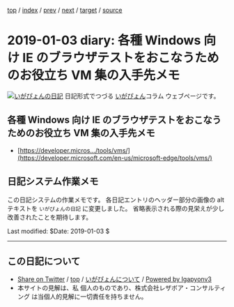 [top](../index.html) 
 / [index](index.html) 
 / [prev](ig190102.html) 
 / [next](ig190108.html) 
 / [target](http://www.igapyon.jp/igapyon/diary/2019/ig190103.html) 
 / [source](https://github.com/igapyon/diary/blob/master/2019/ig190103.src.md) 

2019-01-03 diary: 各種 Windows 向け IE のブラウザテストをおこなうためのお役立ち VM 集の入手先メモ
=====================================================================================================
[![いがぴょんの日記](http://www.igapyon.jp/igapyon/diary/images/iga200306s.jpg "いがぴょん")](http://www.igapyon.jp/igapyon/diary/memo/memoigapyon.html) 日記形式でつづる [いがぴょん](http://www.igapyon.jp/igapyon/diary/memo/memoigapyon.html)コラム ウェブページです。

## 各種 Windows 向け IE のブラウザテストをおこなうためのお役立ち VM 集の入手先メモ

- [https://developer.micros.../tools/vms/](https://developer.microsoft.com/en-us/microsoft-edge/tools/vms/)

## 日記システム作業メモ

この日記システムの作業メモです。
各日記エントリのヘッダー部分の画像の alt テキストを `いがぴょんの日記` に変更しました。
省略表示される際の見栄えが少し改善されたことを期待します。

Last modified: $Date: 2019-01-03 $


----------------------------------------------------------------------------------------------------

## この日記について

* [Share on Twitter](https://twitter.com/intent/tweet?hashtags=igapyon%2Cdiary%2C%E3%81%84%E3%81%8C%E3%81%B4%E3%82%87%E3%82%93&text=%E5%90%84%E7%A8%AE+Windows+%E5%90%91%E3%81%91+IE+%E3%81%AE%E3%83%96%E3%83%A9%E3%82%A6%E3%82%B6%E3%83%86%E3%82%B9%E3%83%88%E3%82%92%E3%81%8A%E3%81%93%E3%81%AA%E3%81%86%E3%81%9F%E3%82%81%E3%81%AE%E3%81%8A%E5%BD%B9%E7%AB%8B%E3%81%A1+VM+%E9%9B%86%E3%81%AE%E5%85%A5%E6%89%8B%E5%85%88%E3%83%A1%E3%83%A2&url=http%3A%2F%2Fwww.igapyon.jp%2Figapyon%2Fdiary%2F2019%2Fig190103.html) / [top](../index.html) / [いがぴょんについて](http://www.igapyon.jp/igapyon/diary/memo/memoigapyon.html) / [Powered by Igapyonv3](https://github.com/igapyon/igapyonv3)
* 本サイトの見解は、私 個人のものであり、株式会社レザボア・コンサルティング は当個人的見解に一切責任を持ちません。 
